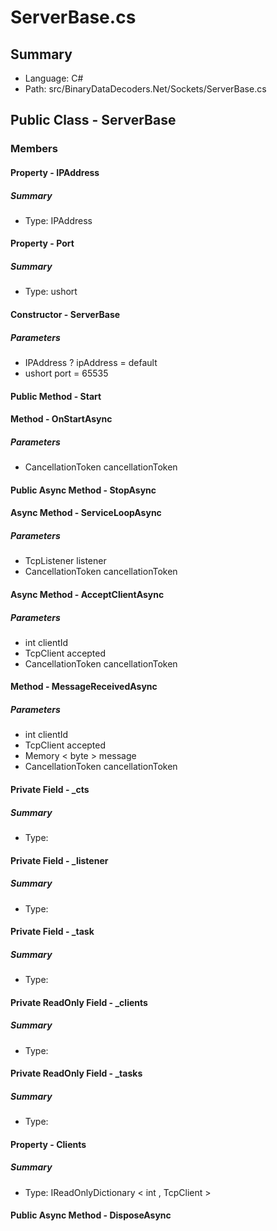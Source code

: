 ﻿# ServerBase.cs

## Summary

* Language: C#
* Path: src/BinaryDataDecoders.Net/Sockets/ServerBase.cs

## Public Class - ServerBase

### Members

#### Property - IPAddress

##### Summary

 * Type: IPAddress 

#### Property - Port

##### Summary

 * Type: ushort 

#### Constructor - ServerBase

#####  Parameters

 - IPAddress ? ipAddress = default 
 - ushort port = 65535 

#### Public Method - Start


#### Method - OnStartAsync

#####  Parameters

 - CancellationToken cancellationToken 

#### Public Async Method - StopAsync


#### Async Method - ServiceLoopAsync

#####  Parameters

 - TcpListener listener 
 - CancellationToken cancellationToken 

#### Async Method - AcceptClientAsync

#####  Parameters

 - int clientId 
 - TcpClient accepted 
 - CancellationToken cancellationToken 

#### Method - MessageReceivedAsync

#####  Parameters

 - int clientId 
 - TcpClient accepted 
 - Memory < byte > message 
 - CancellationToken cancellationToken 

#### Private Field - _cts

##### Summary

 * Type: 

#### Private Field - _listener

##### Summary

 * Type: 

#### Private Field - _task

##### Summary

 * Type: 

#### Private ReadOnly Field - _clients

##### Summary

 * Type: 

#### Private ReadOnly Field - _tasks

##### Summary

 * Type: 

#### Property - Clients

##### Summary

 * Type: IReadOnlyDictionary < int , TcpClient > 

#### Public Async Method - DisposeAsync


